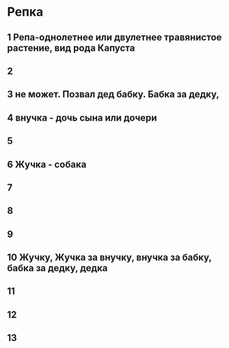 # Репка
## 1 Репа-однолетнее или двулетнее травянистое растение, вид рода Капуста
## 2
## 3 не может. Позвал дед бабку. Бабка за дедку, 
## 4 внучка - дочь сына или дочери
## 5
## 6 Жучка - собака
## 7
## 8
## 9
## 10 Жучку, Жучка за внучку, внучка за бабку, бабка за дедку, дедка
## 11
## 12
## 13
